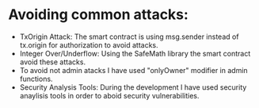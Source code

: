 # Avoiding common attacks:

  * TxOrigin Attack: The smart contract is using msg.sender instead of tx.origin for authorization to avoid attacks.
  * Integer Over/Underflow: Using the SafeMath library the smart contract avoid these attacks. 
  * To avoid not admin atacks I have used "onlyOwner" modifier in admin functions. 
  * Security Analysis Tools: During the development I have used security anaylisis tools in order to aboid security vulnerabilities. 
